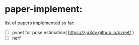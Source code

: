 # paper-implement:

list of papers implemented so far:

- [ ] pvnet for pose estimation( https://zju3dv.github.io/pvnet/ )
- [ ] nerf
